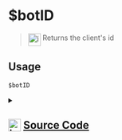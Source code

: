 # $botID
> <img align="top" src="https://upload.wikimedia.org/wikipedia/commons/thumb/e/e4/Infobox_info_icon.svg/160px-Infobox_info_icon.svg.png?20150409153300" alt="image" width="25" height="auto"> Returns the client's id
## Usage
```
$botID
```
<details>
<summary>
    
## <img align="top" src="https://cdn4.iconfinder.com/data/icons/iconsimple-logotypes/512/github-512.png" alt="image" width="25" height="auto">  [Source Code](https://github.com/tryforge/ForgeScript-V2/blob/main/src/native/botID.ts)
    
</summary>
    
```ts
import { NativeFunction, Return } from "../structures"

export default new NativeFunction({
    name: "$botID",
    version: "1.0.0",
    description: "Returns the client's id",
    unwrap: false,
    execute(ctx) {
        return Return.success(ctx.client.user.id)
    },
})

```
    
</details>